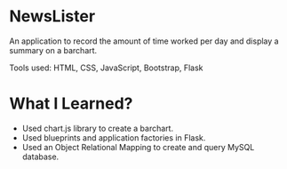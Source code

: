 # NewsLister

An application to record the amount of time worked per day and display a summary on a barchart. 

Tools used: HTML, CSS, JavaScript, Bootstrap, Flask

# What I Learned?

* Used chart.js library to create a barchart.
* Used blueprints and application factories in Flask.
* Used an Object Relational Mapping to create and query MySQL database.
